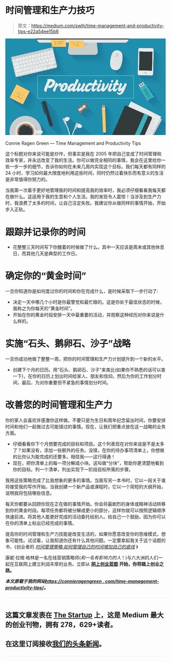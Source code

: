 # 时间管理和生产力技巧

> 原文：<https://medium.com/swlh/time-management-and-productivity-tips-e22a54ee15b6>

![](img/9f52c99347dbfaa4229ef271d8720a2d.png)

Connie Ragen Green — Time Management and Productivity Tips

这个标题对你来说可能是炒作，但事实是我在 2005 年把自己变成了时间管理和效率专家，并永远改变了我的生活。你可以做完全相同的事情，我会在这里给你一些一步一步的细节，告诉你如何在未来几周内实现这个目标。我们每天都有同样的 24 小时，学习如何最大限度地利用这些时间，同时仍然过着快乐而有意义的生活是非常值得你努力的。

当我第一次着手更好地管理我的时间和提高我的效率时，我必须仔细看看我每天都在做什么。这适用于我的生意和个人生活。我的发现令人震惊！当涉及到生产力时，我浪费了太多的时间，让自己注定失败。我建议你从做同样的事情开始，开始步入正轨。

# 跟踪并记录你的时间

*   花整整三天时间写下你醒着的时候做了什么。其中一天应该是周末或其他休息日，而其他几天是典型的工作日。

# 确定你的“黄金时间”

一旦你知道你是如何度过你的时间和你在完成什么，是时候采取下一步行动了:

*   决定一天中哪几个小时是你最警觉和最忙碌的。这是你处于最佳状态的时候，我称之为你每天的“黄金时间”。
*   开始在你的黄金时段安排一天中最重要的活动，并观察这种经历对你来说是什么样的。

# 实施“石头、鹅卵石、沙子”战略

一旦你成功地做了整整一周，把你的时间管理和生产力计划提升到一个新的水平。

*   创建下个月的日历。用“石头、鹅卵石、沙子”来类比(如果你不熟悉的话可以查一下)，在你的日历上划出时间给家人、朋友和信仰。然后为你的工作划分时间，最后，为对你重要但不紧急的事情划分时间。

# 改善您的时间管理和生产力

你的家人会喜欢并感激你这样做。不要只是为生日和周年纪念留出时间，你要安排时间和他们一起做过去可能错过的事情。现在，让我们把重点放在这一战略的业务方面。

*   仔细看看你下个月想要完成的目标和项目。这个列表现在对你来说是不是太多了？如果没有，添加一些额外的任务。没错，在你的待办事项清单上，你想做的比你认为能完成的还要多。相信我——这行得通！
*   现在，把你清单上的每一项分解成小块。这叫做“分块”，帮助你更清楚地看到你的目标。列一个清单，列出实现下一阶段目标所需的步骤。

我用这些策略完成了比我想象的更多的事情。当我写另一本书时，它以一段关于谁将接受我的写作开始。当我创建一个新产品或课程时，它以一个简短的大纲开始，说明我将包括哪些信息。

每天你都要从回顾你现在正在做的事情开始。你会将最剧烈的身体或精神活动转移到你的黄金时段。每项任务都将被分解成更小的部分，这样你就可以按照逻辑顺序快速前进。将其他人能更好完成的活动委托给别人。给自己一个鼓励，因为你可以在你的清单上标出已经完成的事情。

提高你的时间管理和生产力技能是改变生活的，如果你愿意改变你的思维模式，想象可能性。试试看，让我知道你还有什么其他问题。一定要拿起我关于这个话题的书，《创业者的 [*时间管理策略:如何管理自己的时间增加自己的底线*](http://connieloves.me/time) 》

康妮·拉根·格林是一名在线营销策略师(*和一名有影响力的人*！)与六大洲的人们一起在互联网上建立利润丰厚的业务。立即从 [**网上创业蓝图**](http://onlineentrepreneurblueprint.com/) **开始，你将踏上创业之路。**

***本文原载于我的网站***[***https://connieragengreen . com/time-management-productivity-tips/***](https://connieragengreen.com/time-management-productivity-tips/)***。***

![](img/731acf26f5d44fdc58d99a6388fe935d.png)

## 这篇文章发表在 [The Startup](https://medium.com/swlh) 上，这是 Medium 最大的创业刊物，拥有 278，629+读者。

## 在这里订阅接收[我们的头条新闻](http://growthsupply.com/the-startup-newsletter/)。

![](img/731acf26f5d44fdc58d99a6388fe935d.png)
